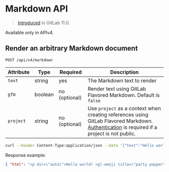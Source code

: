 # Markdown API

> [Introduced][ce-18926] in GitLab 11.0.

Available only in APIv4.

## Render an arbitrary Markdown document

```
POST /api/v4/markdown
```

| Attribute | Type    | Required      | Description                                |
| --------- | ------- | ------------- | ------------------------------------------ |
| `text`    | string  | yes           | The Markdown text to render                |
| `gfm`     | boolean | no (optional) | Render text using GitLab Flavored Markdown. Default is `false` |
| `project` | string  | no (optional) | Use `project` as a context when creating references using GitLab Flavored Markdown. [Authentication](README.html#authentication) is required if a project is not public.  |

```bash
curl --header Content-Type:application/json --data '{"text":"Hello world! :tada:", "gfm":true, "project":"group_example/project_example"}' https://gitlab.example.com/api/v4/markdown
```

Response example:

```json
{ "html": "<p dir=\"auto\">Hello world! <gl-emoji title=\"party popper\" data-name=\"tada\" data-unicode-version=\"6.0\">🎉</gl-emoji></p>" }
```

[ce-18926]: https://gitlab.com/gitlab-org/gitlab-foss/merge_requests/18926

